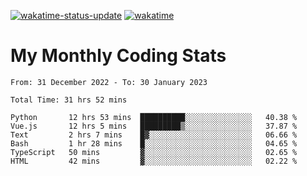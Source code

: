[![wakatime-status-update](https://github.com/noopurphalak/noopurphalak/workflows/wakatime-status-update/badge.svg)](https://github.com/noopurphalak/noopurphalak/actions/workflows/main.yml)
[![wakatime](https://wakatime.com/badge/user/80ace140-ef40-4fdd-b8ed-f3be3d2e1aea.svg)](https://wakatime.com/@80ace140-ef40-4fdd-b8ed-f3be3d2e1aea)

# My Monthly Coding Stats

<!--START_SECTION:waka-->

```text
From: 31 December 2022 - To: 30 January 2023

Total Time: 31 hrs 52 mins

Python       12 hrs 53 mins  ██████████░░░░░░░░░░░░░░░   40.38 %
Vue.js       12 hrs 5 mins   █████████▒░░░░░░░░░░░░░░░   37.87 %
Text         2 hrs 7 mins    █▓░░░░░░░░░░░░░░░░░░░░░░░   06.66 %
Bash         1 hr 28 mins    █░░░░░░░░░░░░░░░░░░░░░░░░   04.65 %
TypeScript   50 mins         ▓░░░░░░░░░░░░░░░░░░░░░░░░   02.65 %
HTML         42 mins         ▓░░░░░░░░░░░░░░░░░░░░░░░░   02.22 %
```

<!--END_SECTION:waka-->
